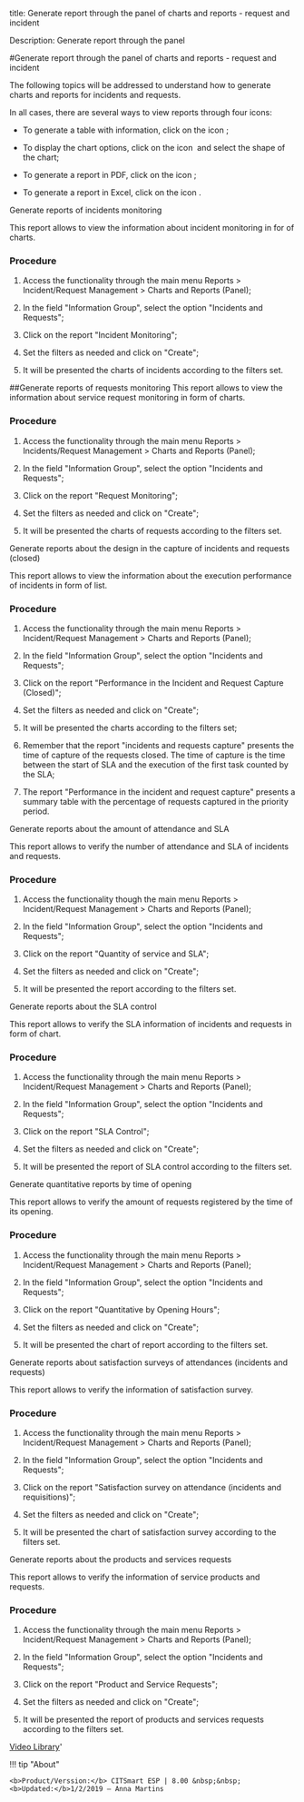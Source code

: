 title: Generate report through the panel of charts and reports - request and incident

Description: Generate report through the panel

#Generate report through the panel of charts and reports - request and incident

The following topics will be addressed to understand how to generate charts and
reports for incidents and requests.

In all cases, there are several ways to view reports through four icons:

-   To generate a table with information, click on the icon ;

-   To display the chart options, click on the icon  and select the shape of the chart;

-   To generate a report in PDF, click on the icon ;

-   To generate a report in Excel, click on the icon .

Generate reports of incidents monitoring


This report allows to view the information about incident monitoring in for of
charts.

### Procedure

1.  Access the functionality through the main menu Reports \> Incident/Request Management \> Charts and Reports (Panel);

2.  In the field "Information Group", select the option "Incidents and Requests";

3.  Click on the report "Incident Monitoring";

4.  Set the filters as needed and click on "Create";

5.  It will be presented the charts of incidents according to the filters set.

##Generate reports of requests monitoring
This report allows to view the information about service request monitoring in
form of charts.

### Procedure

1.  Access the functionality through the main menu Reports \> Incidents/Request
    Management \> Charts and Reports (Panel);

2.  In the field "Information Group", select the option "Incidents and
    Requests";

3.  Click on the report "Request Monitoring";

4.  Set the filters as needed and click on "Create";

5.  It will be presented the charts of requests according to the filters set.

Generate reports about the design in the capture of incidents and requests (closed)


This report allows to view the information about the execution performance of
incidents in form of list.

### Procedure

1.  Access the functionality through the main menu Reports \> Incident/Request
    Management \> Charts and Reports (Panel);

2.  In the field "Information Group", select the option "Incidents and
    Requests";

3.  Click on the report "Performance in the Incident and Request Capture
    (Closed)";

4.  Set the filters as needed and click on "Create";

5.  It will be presented the charts according to the filters set;

6.  Remember that the report "incidents and requests capture" presents the time
    of capture of the requests closed. The time of capture is the time between
    the start of SLA and the execution of the first task counted by the SLA;

7.  The report "Performance in the incident and request capture" presents a
    summary table with the percentage of requests captured in the priority
    period.

Generate reports about the amount of attendance and SLA


This report allows to verify the number of attendance and SLA of incidents and
requests.

### Procedure

1.  Access the functionality though the main menu Reports \> Incident/Request
    Management \> Charts and Reports (Panel);

2.  In the field "Information Group", select the option "Incidents and
    Requests";

3.  Click on the report "Quantity of service and SLA";

4.  Set the filters as needed and click on "Create";

5.  It will be presented the report according to the filters set.

Generate reports about the SLA control


This report allows to verify the SLA information of incidents and requests in
form of chart.

### Procedure

1.  Access the functionality through the main menu Reports \> Incident/Request
    Management \> Charts and Reports (Panel);

2.  In the field "Information Group", select the option "Incidents and
    Requests";

3.  Click on the report "SLA Control";

4.  Set the filters as needed and click on "Create";

5.  It will be presented the report of SLA control according to the filters set.

Generate quantitative reports by time of opening


This report allows to verify the amount of requests registered by the time of
its opening.

### Procedure

1.  Access the functionality through the main menu Reports \> Incident/Request
    Management \> Charts and Reports (Panel);

2.  In the field "Information Group", select the option "Incidents and
    Requests";

3.  Click on the report "Quantitative by Opening Hours";

4.  Set the filters as needed and click on "Create";

5.  It will be presented the chart of report according to the filters set.

Generate reports about satisfaction surveys of attendances (incidents and requests)


This report allows to verify the information of satisfaction survey.

### Procedure

1.  Access the functionality through the main menu Reports \> Incident/Request
    Management \> Charts and Reports (Panel);

2.  In the field "Information Group", select the option "Incidents and
    Requests";

3.  Click on the report "Satisfaction survey on attendance (incidents and
    requisitions)";

4.  Set the filters as needed and click on "Create";

5.  It will be presented the chart of satisfaction survey according to the
    filters set.

Generate reports about the products and services requests


This report allows to verify the information of service products and requests.

### Procedure

1.  Access the functionality through the main menu Reports \> Incident/Request
    Management \> Charts and Reports (Panel);

2.  In the field "Information Group", select the option "Incidents and
    Requests";

3.  Click on the report "Product and Service Requests";

4.  Set the filters as needed and click on "Create";

5.  It will be presented the report of products and services requests according
    to the filters set.

<i class='fa fa-youtube-play  fa-2x' style='color:#97ce17;vertical-align: middle;'> </i> [Video Library](https://www.youtube.com/playlist?list=PLB5qK2uzf2RNemh0QXhtOXntvZ6G6o2B_)'

!!! tip "About"

    <b>Product/Verssion:</b> CITSmart ESP | 8.00 &nbsp;&nbsp;
    <b>Updated:</b>1/2/2019 – Anna Martins

